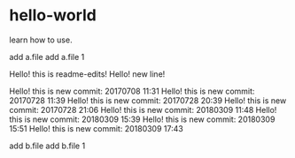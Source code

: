 # hello-world
learn how to use.

add a.file
add a.file 1

Hello! this is readme-edits!
Hello! new line!

Hello! this is new commit: 20170708 11:31
Hello! this is new commit: 20170728 11:39
Hello! this is new commit: 20170728 20:39
Hello! this is new commit: 20170728 21:06
Hello! this is new commit: 20180309 11:48
Hello! this is new commit: 20180309 15:39
Hello! this is new commit: 20180309 15:51
Hello! this is new commit: 20180309 17:43

add b.file
add b.file 1
